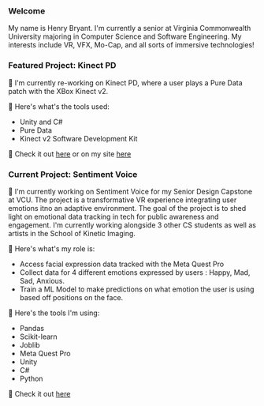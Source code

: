 ### Welcome

My name is Henry Bryant. I'm currently a senior at Virginia Commonwealth University majoring in Computer Science and Software Engineering. My interests include VR, VFX, Mo-Cap, and all sorts of immersive technologies!

### Featured Project: Kinect PD

🚀 I'm currently re-working on Kinect PD, where a user plays a Pure Data patch with the XBox Kinect v2.

🔧 Here's what's the tools used:
- Unity and C#
- Pure Data
- Kinect v2 Software Development Kit


👀 Check it out [here](https://github.com/hcbryant9/KinectPD) or on my site [here](https://hank1wdo.com/kinect.html)



### Current Project: Sentiment Voice

🚀 I'm currently working on Sentiment Voice for my Senior Design Capstone at VCU. The project is a transformative VR experience integrating user emotions itno an adaptive environment. The goal of the project is to shed light on emotional data tracking in tech for public awareness and engagement. I'm currently working alongside 3 other CS students as well as artists in the School of Kinetic Imaging.

🔧 Here's what's my role is:
- Access facial expression data tracked with the Meta Quest Pro
- Collect data for 4 different emotions expressed by users : Happy, Mad, Sad, Anxious.
- Train a ML Model to make predictions on what emotion the user is using based off positions on the face.

🧠 Here's the tools I'm using:
- Pandas
- Scikit-learn
- Joblib
- Meta Quest Pro
- Unity
- C#
- Python


👀 Check it out [here](https://github.com/hcbryant9/EmotionAnalysis)


<!--



**hcbryant9/hcbryant9** is a ✨ _special_ ✨ repository because its `README.md` (this file) appears on your GitHub profile.

Here are some ideas to get you started:

- 🔭 I’m currently working on ...
- 🌱 I’m currently learning ...
- 👯 I’m looking to collaborate on ...
- 🤔 I’m looking for help with ...
- 💬 Ask me about ...
- 📫 How to reach me: ...
- 😄 Pronouns: ...
- ⚡ Fun fact: ...
-->
